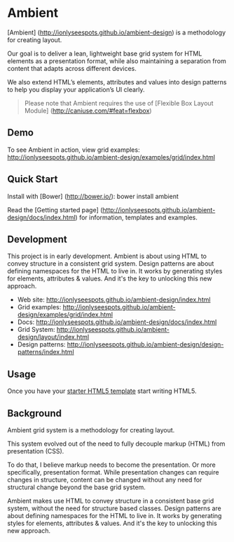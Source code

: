 # Ambient

[Ambient] (http://ionlyseespots.github.io/ambient-design) is a methodology for creating layout.

Our goal is to deliver a lean, lightweight base grid system for HTML elements as a presentation format, while also maintaining a separation from content that adapts across different devices.

We also extend HTML’s elements, attributes and values into design patterns to help you display your application’s UI clearly.

> Please note that Ambient requires the use of [Flexible Box Layout Module] (http://caniuse.com/#feat=flexbox)

## Demo

To see Ambient in action, view grid examples: http://ionlyseespots.github.io/ambient-design/examples/grid/index.html

## Quick Start

Install with [Bower] (http://bower.io/): bower install ambient

Read the [Getting started page] (http://ionlyseespots.github.io/ambient-design/docs/index.html) for information, templates and examples.

## Development

This project is in early development.
Ambient is about using HTML to convey structure in a consistent grid system. Design patterns are about defining namespaces for the HTML to live in.
It works by generating styles for elements, attributes & values. And it's the key to unlocking this new approach.

* Web site: http://ionlyseespots.github.io/ambient-design/index.html
* Grid examples: http://ionlyseespots.github.io/ambient-design/examples/grid/index.html
* Docs: http://ionlyseespots.github.io/ambient-design/docs/index.html
* Grid System: http://ionlyseespots.github.io/ambient-design/layout/index.html
* Design patterns: http://ionlyseespots.github.io/ambient-design/design-patterns/index.html

## Usage

Once you have your [starter HTML5 template](http://ionlyseespots.github.io/ambient-design/examples/starter-template/index.html) start writing HTML5.

## Background

Ambient grid system is a methodology for creating layout.

This system evolved out of the need to fully decouple markup (HTML) from presentation (CSS).

To do that, I believe markup needs to become the presentation. Or more specifically, presentation format. While presentation changes can require changes in structure, content can be changed without any need for structural change beyond the base grid system.

Ambient makes use HTML to convey structure in a consistent base grid system, without the need for structure based classes. Design patterns are about defining namespaces for the HTML to live in. It works by generating styles for elements, attributes & values. And it's the key to unlocking this new approach.